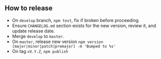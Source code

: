 ## How to release

- On `develop` branch, `npm test`, fix if broken before proceeding.
- Ensure `CHANGELOG.md` section exists for the new version, review it, and update release date.
- Merge `develop` to `master`.
- On `master`, release new version `npm version [major|minor|patch|premajor] -m 'Bumped to %s'`
- On tag `vX.Y.Z`, `npm publish`
